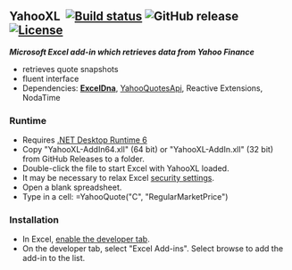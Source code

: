 ## YahooXL&nbsp;&nbsp;[![Build status](https://ci.appveyor.com/api/projects/status/v4f5vb2g4uom43qp?svg=true)](https://ci.appveyor.com/project/dshe/yahooxl) ![GitHub release](https://img.shields.io/github/v/release/dshe/YahooXL) [![License](https://img.shields.io/badge/license-Apache%202.0-7755BB.svg)](https://opensource.org/licenses/Apache-2.0)

***Microsoft Excel add-in which retrieves data from Yahoo Finance***

- retrieves quote snapshots
- fluent interface
- Dependencies: [**ExcelDna**](https://excel-dna.net), [YahooQuotesApi](https://github.com/dshe/YahooQuotesApi), Reactive Extensions, NodaTime

### Runtime ###
  - Requires [.NET Desktop Runtime 6](https://dotnet.microsoft.com/en-us/download/dotnet/6.0)
  - Copy "YahooXL-AddIn64.xll" (64 bit) or "YahooXL-AddIn.xll" (32 bit) from GitHub Releases to a folder.
  - Double-click the file to start Excel with YahooXL loaded.
  - It may be necessary to relax Excel [security settings](https://support.microsoft.com/en-us/office/change-macro-security-settings-in-excel-a97c09d2-c082-46b8-b19f-e8621e8fe373).
  - Open a blank spreadsheet.
  - Type in a cell: =YahooQuote("C", "RegularMarketPrice")

### Installation ###
  - In Excel, [enable the developer tab](https://support.microsoft.com/en-us/office/show-the-developer-tab-e1192344-5e56-4d45-931b-e5fd9bea2d45).
  - On the developer tab, select "Excel Add-ins". Select browse to add the add-in to the list.
